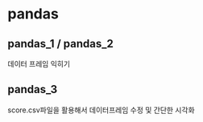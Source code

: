 # pandas


## pandas_1 / pandas_2

데이터 프레임 익히기  


## pandas_3

score.csv파일을 활용해서 데이터프레임 수정 및 간단한 시각화  





